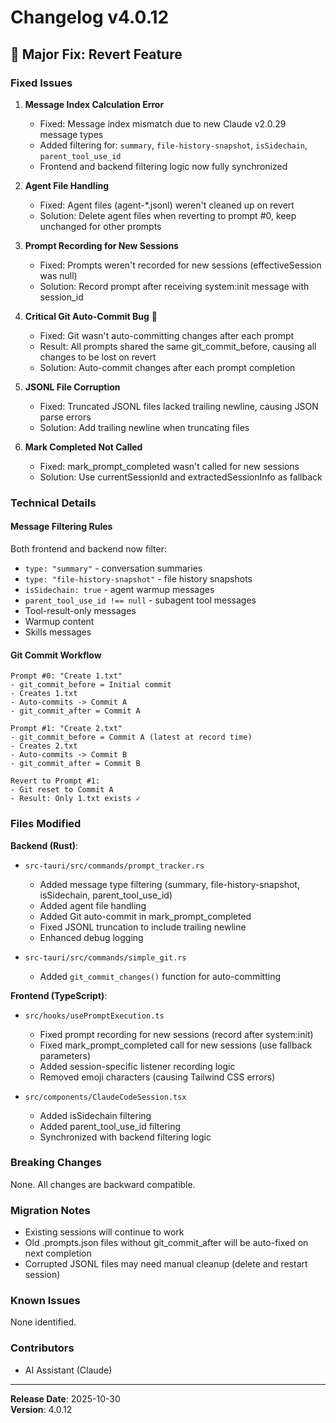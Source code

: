 # Changelog v4.0.12

## 🎯 Major Fix: Revert Feature

### Fixed Issues

1. **Message Index Calculation Error**
   - Fixed: Message index mismatch due to new Claude v2.0.29 message types
   - Added filtering for: `summary`, `file-history-snapshot`, `isSidechain`, `parent_tool_use_id`
   - Frontend and backend filtering logic now fully synchronized

2. **Agent File Handling**
   - Fixed: Agent files (agent-*.jsonl) weren't cleaned up on revert
   - Solution: Delete agent files when reverting to prompt #0, keep unchanged for other prompts

3. **Prompt Recording for New Sessions**
   - Fixed: Prompts weren't recorded for new sessions (effectiveSession was null)
   - Solution: Record prompt after receiving system:init message with session_id

4. **Critical Git Auto-Commit Bug** 🔴
   - Fixed: Git wasn't auto-committing changes after each prompt
   - Result: All prompts shared the same git_commit_before, causing all changes to be lost on revert
   - Solution: Auto-commit changes after each prompt completion

5. **JSONL File Corruption**
   - Fixed: Truncated JSONL files lacked trailing newline, causing JSON parse errors
   - Solution: Add trailing newline when truncating files

6. **Mark Completed Not Called**
   - Fixed: mark_prompt_completed wasn't called for new sessions
   - Solution: Use currentSessionId and extractedSessionInfo as fallback

### Technical Details

#### Message Filtering Rules

Both frontend and backend now filter:
- `type: "summary"` - conversation summaries
- `type: "file-history-snapshot"` - file history snapshots
- `isSidechain: true` - agent warmup messages
- `parent_tool_use_id !== null` - subagent tool messages
- Tool-result-only messages
- Warmup content
- Skills messages

#### Git Commit Workflow

```
Prompt #0: "Create 1.txt"
- git_commit_before = Initial commit
- Creates 1.txt
- Auto-commits -> Commit A
- git_commit_after = Commit A

Prompt #1: "Create 2.txt"
- git_commit_before = Commit A (latest at record time)
- Creates 2.txt
- Auto-commits -> Commit B
- git_commit_after = Commit B

Revert to Prompt #1:
- Git reset to Commit A
- Result: Only 1.txt exists ✓
```

### Files Modified

**Backend (Rust)**:
- `src-tauri/src/commands/prompt_tracker.rs`
  - Added message type filtering (summary, file-history-snapshot, isSidechain, parent_tool_use_id)
  - Added agent file handling
  - Added Git auto-commit in mark_prompt_completed
  - Fixed JSONL truncation to include trailing newline
  - Enhanced debug logging

- `src-tauri/src/commands/simple_git.rs`
  - Added `git_commit_changes()` function for auto-committing

**Frontend (TypeScript)**:
- `src/hooks/usePromptExecution.ts`
  - Fixed prompt recording for new sessions (record after system:init)
  - Fixed mark_prompt_completed call for new sessions (use fallback parameters)
  - Added session-specific listener recording logic
  - Removed emoji characters (causing Tailwind CSS errors)

- `src/components/ClaudeCodeSession.tsx`
  - Added isSidechain filtering
  - Added parent_tool_use_id filtering
  - Synchronized with backend filtering logic

### Breaking Changes

None. All changes are backward compatible.

### Migration Notes

- Existing sessions will continue to work
- Old .prompts.json files without git_commit_after will be auto-fixed on next completion
- Corrupted JSONL files may need manual cleanup (delete and restart session)

### Known Issues

None identified.

### Contributors

- AI Assistant (Claude)

---

**Release Date**: 2025-10-30  
**Version**: 4.0.12

